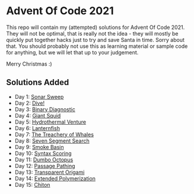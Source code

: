 Advent Of Code 2021
===================

This repo will contain my (attempted) solutions for Advent Of Code 2021. They will not be optimal, that is really not
the idea - they will mostly be quickly put together hacks just to try and save Santa in time. Sorry about that. You
should probably not use this as learning material or sample code for anything, but we will let that up to your
judgement.

Merry Christmas :)

Solutions Added
---------------

- Day 1: [Sonar Sweep](./src/001/)
- Day 2: [Dive!](./src/002/)
- Day 3: [Binary Diagnostic](./src/003/)
- Day 4: [Giant Squid](./src/004/)
- Day 5: [Hydrothermal Venture](./src/005/)
- Day 6: [Lanternfish](./src/006/)
- Day 7: [The Treachery of Whales](./src/007/)
- Day 8: [Seven Segment Search](./src/008/)
- Day 9: [Smoke Basin](./src/009/)
- Day 10: [Syntax Scoring](./src/010/)
- Day 11: [Dumbo Octopus](./src/011/)
- Day 12: [Passage Pathing](./src/012/)
- Day 13: [Transparent Origami](./src/013/)
- Day 14: [Extended Polymerization](./src/014/)
- Day 15: [Chiton](./src/015/)
